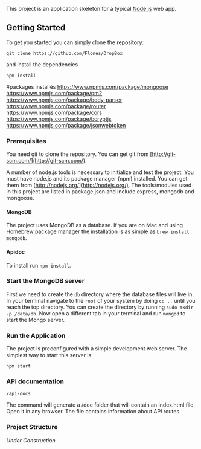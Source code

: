 


This project is an application skeleton for a typical [Node.js](https://nodejs.org/) web app.

## Getting Started
To get you started you can simply clone the repository:

```
git clone https://github.com/Flones/DropBox
```
and install the dependencies
```
npm install
```
#packages installés
https://www.npmjs.com/package/mongoose
https://www.npmjs.com/package/pm2
https://www.npmjs.com/package/body-parser
https://www.npmjs.com/package/router
https://www.npmjs.com/package/cors
https://www.npmjs.com/package/bcryptjs
https://www.npmjs.com/package/jsonwebtoken

### Prerequisites
You need git to clone the repository. You can get git from
[http://git-scm.com/](http://git-scm.com/).

A number of node.js tools is necessary to initialize and test the project. You must have node.js and its package manager (npm) installed. You can get them from  [http://nodejs.org/](http://nodejs.org/). The tools/modules used in this project are listed in package.json and include express, mongodb and mongoose.

#### MongoDB
The project uses MongoDB as a database. If you are on Mac and using Homebrew package manager the installation is as simple as `brew install mongodb`.

#### Apidoc
To install run `npm install`.

### Start the MongoDB server
First we need to create the `db` directory where the database files will live in. In your terminal navigate to the `root` of your system by doing `cd ..` until you reach the top directory. You can create the directory by running `sudo mkdir -p /data/db`. Now open a different tab in your terminal and run `mongod` to start the Mongo server.

### Run the Application

The project is preconfigured with a simple development web server. The simplest way to start this server is:

    npm start

### API documentation

    /api-docs

The command will generate a /doc folder that will contain an index.html file. Open it in any browser. The file contains information about API routes.

### Project Structure

*Under Construction*
